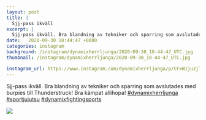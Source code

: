 ```yaml
---
layout: post
title: |
  Sjj-pass ikväll
excerpt: |
  Sjj-pass ikväll. Bra blandning av tekniker och sparring som avslutades med burpies till Thunderstruck! Bra kämpat allihopa!   
date:   2020-09-30 18:44:47 +0000
categories: instagram
background: /instagram/dynamixherrljunga/2020-09-30_18-44-47_UTC.jpg
thumbnail: /instagram/dynamixherrljunga/2020-09-30_18-44-47_UTC.jpg

instagram_url: https://www.instagram.com/dynamixherrljunga/p/CFxW1juJjlu
---
```

Sjj-pass ikväll. Bra blandning av tekniker och sparring som avslutades med burpies till Thunderstruck! Bra kämpat allihopa! [#dynamixherrljunga](https://www.instagram.com/explore/tags/dynamixherrljunga/) [#sportjujutsu](https://www.instagram.com/explore/tags/sportjujutsu/) [#dynamixfightingsports](https://www.instagram.com/explore/tags/dynamixfightingsports/)



<img src='/www-dynamix-herrljunga/instagram/dynamixherrljunga/2020-09-30_18-44-47_UTC.jpg' class='img-fluid' />
